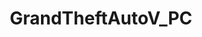 ---
title: GrandTheftAutoV_PC
crosslinks:
- youtubefactsbot
- gtaonline
- HeistTeams
- livven
- GTAGivers
- anti_gif_bot
- GrandTheftAutoV
- u_imguralbumbot
- Steam
- youtubot
- HalfOfAKebab
- GARNER2015
- hardwareswap
- hacking
- SuggestALaptop
- FiveM
- CrackWatch
- pcmasterrace
- gifsthatendtoosoon
- Shoplifting
---